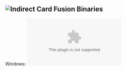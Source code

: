 ![Indirect Card Fusion](https://raw.github.com/mcho421/mmo-indirect-card-fusion/master/indirect_card_fusion.png)
Binaries
--------
Windows: ![0.1.0](https://raw.github.com/mcho421/mmo-indirect-card-fusion-binaries/master/mmo-indirect-card-fusion-windows-0.1.0.zip)
